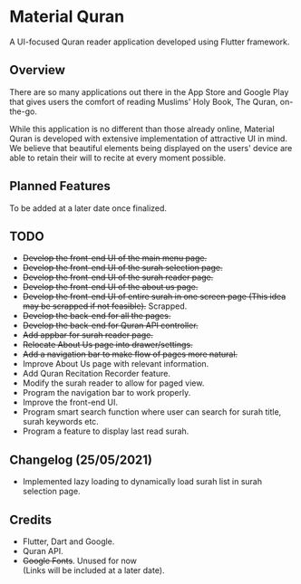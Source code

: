 # Material Quran

A UI-focused Quran reader application developed using Flutter framework.

## Overview

There are so many applications out there in the App Store and Google Play
that gives users the comfort of reading Muslims' Holy Book, The Quran,
on-the-go.

While this application is no different than those already online,
Material Quran is developed with extensive implementation of attractive UI
in mind. We believe that beautiful elements being displayed on the users'
device are able to retain their will to recite at every moment possible.

## Planned Features

To be added at a later date once finalized.

## TODO
- ~~Develop the front-end UI of the main menu page.~~
- ~~Develop the front-end UI of the surah selection page.~~
- ~~Develop the front-end UI of the surah reader page.~~
- ~~Develop the front-end UI of the about us page.~~
- ~~Develop the front-end UI of entire surah in one screen page (This idea may be scrapped if not feasible).~~ Scrapped.
- ~~Develop the back-end for all the pages.~~
- ~~Develop the back-end for Quran API controller.~~
- ~~Add appbar for surah reader page.~~
- ~~Relocate About Us page into drawer/settings.~~
- ~~Add a navigation bar to make flow of pages more natural.~~
- Improve About Us page with relevant information.
- Add Quran Recitation Recorder feature.
- Modify the surah reader to allow for paged view.
- Program the navigation bar to work properly.
- Improve the front-end UI.
- Program smart search function where user can search for surah title, surah keywords etc.
- Program a feature to display last read surah.

## Changelog (25/05/2021)
- Implemented lazy loading to dynamically load surah list in surah selection page.

## Credits

- Flutter, Dart and Google.
- Quran API.
- ~~Google Fonts~~. Unused for now\
(Links will be included at a later date).

